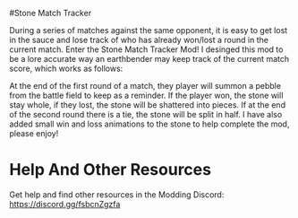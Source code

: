#Stone Match Tracker

During a series of matches against the same opponent, it is easy to get lost in the sauce and lose track of who has already won/lost a round in the current match. Enter the Stone Match Tracker Mod! I desinged this mod to be a lore accurate way an earthbender may keep track of the current match score, which works as follows:

At the end of the first round of a match, they player will summon a pebble from the battle field to keep as a reminder. If the player won, the stone will stay whole, if they lost, the stone will be shattered into pieces. If at the end of the second round there is a tie, the stone will be split in half.
I have also added small win and loss animations to the stone to help complete the mod, please enjoy!

# Help And Other Resources
Get help and find other resources in the Modding Discord:
https://discord.gg/fsbcnZgzfa